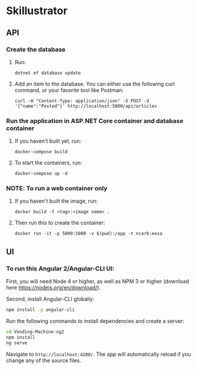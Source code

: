 # Skillustrator

## API

### Create the database 

1. Run: 

    `dotnet ef database update`

1. Add an item to the database. You can either use the following curl command, or your favorite tool like Postman:

    `
    curl -H "Content-Type: application/json" -X POST -d '{"name":"Posted"}' http://localhost:5000/api/articles
    `

### Run the application in ASP.NET Core container and database container

1. If you haven't built yet, run: 

    `docker-compose build`

1. To start the containers, run: 

    `docker-compose up -d`

### NOTE: To run a web container only

1. If you haven't built the image, run:

    `docker build -t <tag>:<image name> . `

1. Then run this to create the container: 

    `docker run -it -p 5000:5000 -v $(pwd):/app -t ncarb:eesa`

## UI

### To run this Angular 2/Angular-CLI UI:

First, you will need Node 4 or higher, as well as NPM 3 or higher (download here https://nodejs.org/en/download/).

Second, install Angular-CLI globally:
```bash
npm install -g angular-cli
```

Run the following commands to install dependencies and create a server:

```bash
cd Vending-Machine-ng2
npm install
ng serve
```
Navigate to `http://localhost:4200/`. The app will automatically reload if you change any of the source files.